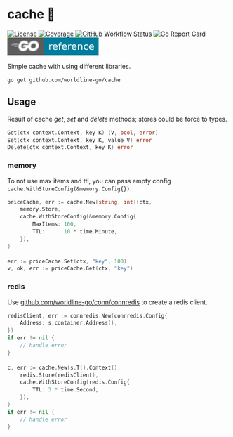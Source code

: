 # cache 🔗

[![License](https://img.shields.io/github/license/worldline-go/cache?color=red&style=flat-square)](https://raw.githubusercontent.com/worldline-go/cache/main/LICENSE)
[![Coverage](https://img.shields.io/sonar/coverage/worldline-go_cache?logo=sonarcloud&server=https%3A%2F%2Fsonarcloud.io&style=flat-square)](https://sonarcloud.io/summary/overall?id=worldline-go_cache)
[![GitHub Workflow Status](https://img.shields.io/github/actions/workflow/status/worldline-go/cache/test.yml?branch=main&logo=github&style=flat-square&label=ci)](https://github.com/worldline-go/cache/actions)
[![Go Report Card](https://goreportcard.com/badge/github.com/worldline-go/cache?style=flat-square)](https://goreportcard.com/report/github.com/worldline-go/cache)
[![Go PKG](https://raw.githubusercontent.com/worldline-go/guide/main/badge/custom/reference.svg)](https://pkg.go.dev/github.com/worldline-go/cache)

Simple cache with using different libraries.

```sh
go get github.com/worldline-go/cache
```

## Usage

Result of cache _get_, _set_ and _delete_ methods; stores could be force to types.

```go
Get(ctx context.Context, key K) (V, bool, error)
Set(ctx context.Context, key K, value V) error
Delete(ctx context.Context, key K) error
```

### memory

To not use max items and ttl, you can pass empty config `cache.WithStoreConfig(&memory.Config{})`.

```go
priceCache, err := cache.New[string, int](ctx,
    memory.Store,
    cache.WithStoreConfig(&memory.Config{
        MaxItems: 100,
        TTL:      10 * time.Minute,
    }),
)

err := priceCache.Set(ctx, "key", 100)
v, ok, err := priceCache.Get(ctx, "key")
```

### redis

Use [github.com/worldline-go/conn/connredis](https://github.com/worldline-go/conn/connredis) to create a redis client.

```go
redisClient, err := connredis.New(connredis.Config{
    Address: s.container.Address(),
})
if err != nil {
    // handle error
}

c, err := cache.New(s.T().Context(),
    redis.Store(redisClient),
    cache.WithStoreConfig(redis.Config{
        TTL: 3 * time.Second,
    }),
)
if err != nil {
    // handle error
}
```
